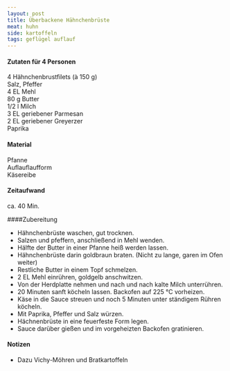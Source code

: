 ```yaml
---
layout: post
title: Überbackene Hähnchenbrüste
meat: huhn
side: kartoffeln
tags: geflügel auflauf
---
```

#### Zutaten für 4 Personen
4 Hähnchenbrustfilets (à 150 g)  
Salz, Pfeffer  
4 EL Mehl  
80 g Butter  
1/2 l Milch  
3 EL geriebener Parmesan  
2 EL geriebener Greyerzer  
Paprika  

#### Material
Pfanne  
Auflauflaufform  
Käsereibe  

#### Zeitaufwand
ca. 40 Min.  

####Zubereitung
* Hähnchenbrüste waschen, gut trocknen.
* Salzen und pfeffern, anschließend in Mehl wenden.
* Hälfte der Butter in einer Pfanne heiß werden lassen.
* Hähnchenbrüste darin goldbraun braten. (Nicht zu lange, garen im Ofen
  weiter)
* Restliche Butter in einem Topf schmelzen.
* 2 EL Mehl einrühren, goldgelb anschwitzen.
* Von der Herdplatte nehmen und nach und nach kalte Milch unterrühren.
* 20 Minuten sanft köcheln lassen. Backofen auf 225 °C vorheizen. 
* Käse in die Sauce streuen und noch 5 Minuten unter ständigem Rühren
  köcheln.
* Mit Paprika, Pfeffer und Salz würzen.
* Hächnenbrüste in eine feuerfeste Form legen.
* Sauce darüber gießen und im vorgeheizten Backofen gratinieren.

#### Notizen
* Dazu Vichy-Möhren und Bratkartoffeln  
